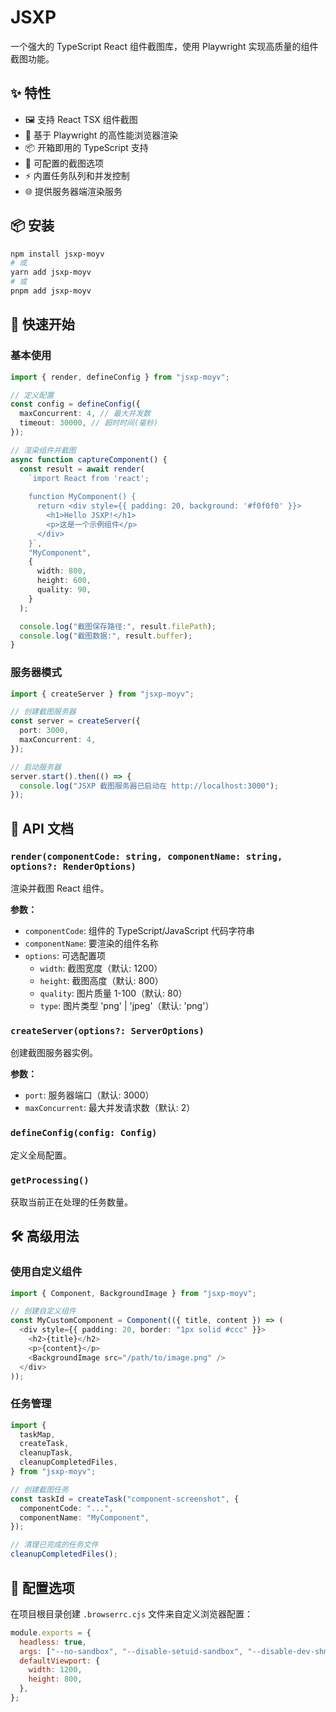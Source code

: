 # JSXP

一个强大的 TypeScript React 组件截图库，使用 Playwright 实现高质量的组件截图功能。

## ✨ 特性

- 🖼️ 支持 React TSX 组件截图
- 🚀 基于 Playwright 的高性能浏览器渲染
- 📦 开箱即用的 TypeScript 支持
- 🔧 可配置的截图选项
- ⚡ 内置任务队列和并发控制
- 🌐 提供服务器端渲染服务

## 📦 安装

```bash
npm install jsxp-moyv
# 或
yarn add jsxp-moyv
# 或
pnpm add jsxp-moyv
```

## 🚀 快速开始

### 基本使用

```typescript
import { render, defineConfig } from "jsxp-moyv";

// 定义配置
const config = defineConfig({
  maxConcurrent: 4, // 最大并发数
  timeout: 30000, // 超时时间(毫秒)
});

// 渲染组件并截图
async function captureComponent() {
  const result = await render(
    `import React from 'react';
    
    function MyComponent() {
      return <div style={{ padding: 20, background: '#f0f0f0' }}>
        <h1>Hello JSXP!</h1>
        <p>这是一个示例组件</p>
      </div>
    }`,
    "MyComponent",
    {
      width: 800,
      height: 600,
      quality: 90,
    }
  );

  console.log("截图保存路径:", result.filePath);
  console.log("截图数据:", result.buffer);
}
```

### 服务器模式

```typescript
import { createServer } from "jsxp-moyv";

// 创建截图服务器
const server = createServer({
  port: 3000,
  maxConcurrent: 4,
});

// 启动服务器
server.start().then(() => {
  console.log("JSXP 截图服务器已启动在 http://localhost:3000");
});
```

## 📖 API 文档

### `render(componentCode: string, componentName: string, options?: RenderOptions)`

渲染并截图 React 组件。

**参数：**

- `componentCode`: 组件的 TypeScript/JavaScript 代码字符串
- `componentName`: 要渲染的组件名称
- `options`: 可选配置项
  - `width`: 截图宽度（默认: 1200）
  - `height`: 截图高度（默认: 800）
  - `quality`: 图片质量 1-100（默认: 80）
  - `type`: 图片类型 'png' | 'jpeg'（默认: 'png'）

### `createServer(options?: ServerOptions)`

创建截图服务器实例。

**参数：**

- `port`: 服务器端口（默认: 3000）
- `maxConcurrent`: 最大并发请求数（默认: 2）

### `defineConfig(config: Config)`

定义全局配置。

### `getProcessing()`

获取当前正在处理的任务数量。

## 🛠️ 高级用法

### 使用自定义组件

```typescript
import { Component, BackgroundImage } from "jsxp-moyv";

// 创建自定义组件
const MyCustomComponent = Component(({ title, content }) => (
  <div style={{ padding: 20, border: "1px solid #ccc" }}>
    <h2>{title}</h2>
    <p>{content}</p>
    <BackgroundImage src="/path/to/image.png" />
  </div>
));
```

### 任务管理

```typescript
import {
  taskMap,
  createTask,
  cleanupTask,
  cleanupCompletedFiles,
} from "jsxp-moyv";

// 创建截图任务
const taskId = createTask("component-screenshot", {
  componentCode: "...",
  componentName: "MyComponent",
});

// 清理已完成的任务文件
cleanupCompletedFiles();
```

## 🔧 配置选项

在项目根目录创建 `.browserrc.cjs` 文件来自定义浏览器配置：

```javascript
module.exports = {
  headless: true,
  args: ["--no-sandbox", "--disable-setuid-sandbox", "--disable-dev-shm-usage"],
  defaultViewport: {
    width: 1200,
    height: 800,
  },
};
```
